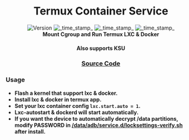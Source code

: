 <h1 align="center">Termux Container Service</h1>

<div align="center">
  <!-- Version -->
    <img src="https://img.shields.io/badge/Version-v1.3-blue.svg?longCache=true&style=popout-square"
      alt="Version" />
  <!-- Last Updated -->
    <img src="https://img.shields.io/badge/Updated-2024.12.01-green.svg?longCache=true&style=flat-square"
      alt="_time_stamp_" />
  <!-- Min Magisk -->
    <img src="https://img.shields.io/badge/MinMagisk-27.0-red.svg?longCache=true&style=flat-square"
      alt="_time_stamp_" />
  <!-- Min KSU -->
    <img src="https://img.shields.io/badge/MinKernelSU-0.9.5-red.svg?longCache=true&style=flat-square"
      alt="_time_stamp_" /></div>

<div align="center">
  <strong>Mount Cgroup and Run Termux LXC & Docker 
  <h4>Also supports KSU</h4>
</div>

<div align="center">
  <h3>
    <a href="https://github.com/5kind/termux-contaner">
      Source Code
    </a>
  </h3>
</div>

### Usage
- Flash a kernel that support lxc & docker.
- Install lxc & docker in termux app.
- Set your lxc container config `lxc.start.auto = 1`.
- Lxc-autostart & dockerd will start automatically.
- If you want the device to automatically decrypt /data partitions,
modify PASSWORD in [/data/adb/service.d/locksettings-verify.sh](./service.d/locksettings-verify.sh) after install.